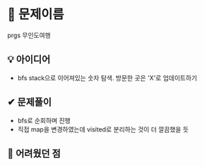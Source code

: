 # 🔎 문제이름

prgs 무인도여행

## 💡 아이디어

- bfs stack으로 이어져있는 숫자 탐색. 방문한 곳은 'X'로 업데이트하기

## ✔ 문제풀이

- bfs로 순회하며 진행
- 직접 map을 변경하였는데 visited로 분리하는 것이 더 깔끔했을 듯

## 🤕 어려웠던 점

